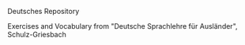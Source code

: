 Deutsches Repository

Exercises and Vocabulary from "Deutsche Sprachlehre für Ausländer", Schulz-Griesbach

